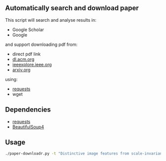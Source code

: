 ## Automatically search and download paper

This script will search and analyse results in:
* Google Scholar
* Google

and support downloading pdf from:

* direct pdf link
* [dl.acm.org](http://dl.acm.org/)
* [ieeexplore.ieee.org](http://ieeexplore.ieee.org)
* [arxiv.org](http://arxiv.org)

using:

* [requests](http://docs.python-requests.org/en/latest/)
* wget

## Dependencies
* [requests](http://docs.python-requests.org/en/latest/)
* [BeautifulSoup4](http://www.crummy.com/software/BeautifulSoup/bs4/doc/)


## Usage
```bash
./paper-downloadr.py -t "Distinctive image features from scale-invariant keypoints" -d /tmp
```

